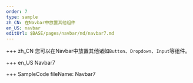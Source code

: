 ```yaml
--- 
order: 7
type: sample
zh_CN: 在Navbar中放置其他组件
en_US: navbar
editUrl: $BASE/pages/navbar/md/navbar7.md
---
```


+++ zh_CN
您可以在Navbar中放置其他诸如<Code>Button</Code>、<Code>Dropdown</Code>、<Code>Input</Code>等组件。

   
+++ en_US
Navbar7

+++ SampleCode
fileName: Navbar7
